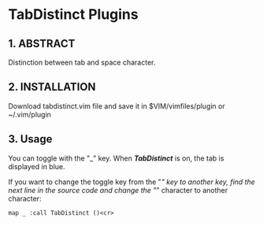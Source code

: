 TabDistinct Plugins
===

## 1. ABSTRACT

Distinction between tab and space character.

## 2. INSTALLATION

Download tabdistinct.vim file and save it in $VIM/vimfiles/plugin or ~/.vim/plugin

## 3. Usage

You can toggle with the "_" key. When ***TabDistinct*** is on, the tab is displayed in blue.

If you want to change the toggle key from the "_" key to another key, find the next line in the source code and change the "_" character to another character:

```vim
map _ :call TabDistinct ()<cr>
```

